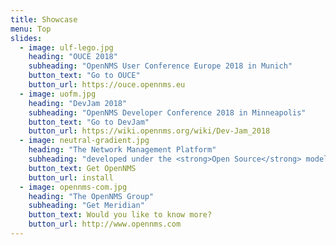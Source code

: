 ```yaml
---
title: Showcase
menu: Top
slides:
  - image: ulf-lego.jpg
    heading: "OUCE 2018"
    subheading: "OpenNMS User Conference Europe 2018 in Munich"
    button_text: "Go to OUCE"
    button_url: https://ouce.opennms.eu
  - image: uofm.jpg
    heading: "DevJam 2018"
    subheading: "OpenNMS Developer Conference 2018 in Minneapolis"
    button_text: "Go to DevJam"
    button_url: https://wiki.opennms.org/wiki/Dev-Jam_2018
  - image: neutral-gradient.jpg
    heading: "The Network Management Platform"
    subheading: "developed under the <strong>Open Source</strong> model"
    button_text: Get OpenNMS
    button_url: install
  - image: opennms-com.jpg
    heading: "The OpenNMS Group"
    subheading: "Get Meridian"
    button_text: Would you like to know more?
    button_url: http://www.opennms.com
---
```

